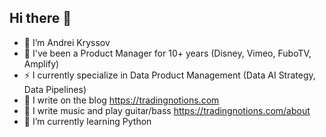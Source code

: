 ## Hi there 👋
- 🔭 I’m Andrei Kryssov
- 💼 I've been a Product Manager for 10+ years (Disney, Vimeo, FuboTV, Amplify)
- ⚡ I currently specialize in Data Product Management (Data AI Strategy, Data Pipelines)
- 🌱 I write on the blog https://tradingnotions.com
- 🎸 I write music and play guitar/bass https://tradingnotions.com/about
- 🤔 I’m currently learning Python
